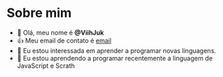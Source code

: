 # Sobre mim
- 👋 Olá, meu nome é **@ViihJuk**
- :+1: Meu email de contato é [email](vitoriajukbenedetti@gmail.com)
- 👀 Eu estou interessada em aprender a programar novas linguagens.
- 🌱 Eu estou aprendendo a programar recentemente a linguagem de JavaScript e Scrath
